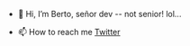 - 👋 Hi, I’m Berto, señor dev -- not senior! lol...

- 📫 How to reach me <a href="https://Twitter.com/0xBerto" target= "_blank">Twitter</a>

<!---
c9obvi/c9obvi is a ✨ special ✨ repository because its `README.md` (this file) appears on your GitHub profile.
You can click the Preview link to take a look at your changes.
--->
